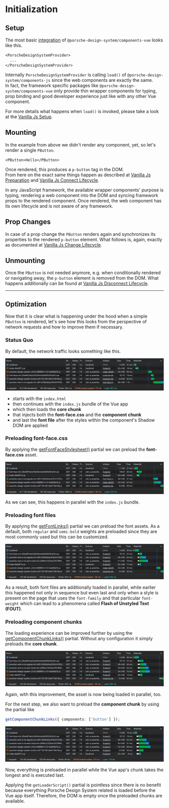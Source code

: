 # Initialization

<TableOfContents></TableOfContents>

## Setup

The most basic [integration](developing/vue/getting-started#integration) of `@porsche-design-system/components-vue`
looks like this.

<!-- prettier-ignore -->
```tsx
<PorscheDesignSystemProvider>
  ...
</PorscheDesignSystemProvider>
```

Internally `PorscheDesignSystemProvider` is calling `load()` of `@porsche-design-system/components-js` since the web
components are exactly the same.  
In fact, the framework specific packages like `@porsche-design-system/components-vue` only provide thin wrapper
components for typing, prop binding and good developer experience just like with any other Vue component.

For more details what happens when `load()` is invoked, please take a look at the
[Vanilla Js Setup](must-know/initialization/vanilla-js#setup).

## Mounting

In the example from above we didn't render any component, yet, so let's render a single `PButton`.

```tsx
<PButton>Hello</PButton>
```

Once rendered, this produces a `p-button` tag in the DOM.  
From here on the exact same things happen as described at
[Vanilla Js Preparation](must-know/initialization/vanilla-js#preparation) and
[Vanilla Js Connect Lifecycle](must-know/initialization/vanilla-js#connect-lifecycle).

<Notification heading="Important" state="warning">
  In any JavaScript framework, the available wrapper components' purpose is typing, rendering a web component into the DOM and 
  syncing framework props to the rendered component. Once rendered, the web component has its own lifecycle and is not aware of any framework. 
</Notification>

## Prop Changes

In case of a prop change the `PButton` renders again and synchronizes its properties to the rendered `p-button` element.
What follows is, again, exactly as documented at
[Vanilla Js Change Lifecycle](must-know/initialization/vanilla-js#change-lifecycle).

## Unmounting

Once the `PButton` is not needed anymore, e.g. when conditionally rendered or navigating away, the `p-button` element is
removed from the DOM. What happens additionally can be found at
[Vanilla Js Disconnect Lifecycle](must-know/initialization/vanilla-js#disconnect-lifecycle).

---

## Optimization

Now that it is clear what is happening under the hood when a simple `PButton` is rendered, let's see how this looks from
the perspective of network requests and how to improve them if necessary.

### Status Quo

By default, the network traffic looks something like this.

![Loading Behavior Vue 01](../../../assets/loading-behavior-vue-01.jpg)

- starts with the `index.html`
- then continues with the `index.js` bundle of the Vue app
- which then loads the **core chunk**
- that injects both the **font-face.css** and the **component chunk**
- and last the **font file** after the styles within the component's Shadow DOM are applied

### Preloading font-face.css

By applying the [getFontFaceStylesheet()](partials/font-face-stylesheet) partial we can preload the **font-face.css**
asset.

![Loading Behavior Vue 02](../../../assets/loading-behavior-vue-02.jpg)

As we can see, this happens in parallel with the `index.js` bundle.

### Preloading font files

By applying the [getFontLinks()](partials/font-links) partial we can preload the font assets. As a default, both
`regular` and `semi-bold` weights are preloaded since they are most commonly used but this can be customized.

![Loading Behavior Vue 03](../../../assets/loading-behavior-vue-03.jpg)

As a result, both font files are additionally loaded in parallel, while earlier this happened not only in sequence but
even last and only when a style is present on the page that uses the `font-family` and that particular `font-weight`
which can lead to a phenomena called **Flash of Unstyled Text (FOUT)**.

### Preloading component chunks

The loading experience can be improved further by using the [getComponentChunkLinks()](partials/component-chunk-links)
partial. Without any configuration it simply preloads the **core chunk**.

![Loading Behavior Vue 04](../../../assets/loading-behavior-vue-04.jpg)

Again, with this improvement, the asset is now being loaded in parallel, too.

For the next step, we also want to preload the **component chunk** by using the partial like

```ts
getComponentChunkLinks({ components: ['button'] });
```

![Loading Behavior Vue 05](../../../assets/loading-behavior-vue-05.jpg)

Now, everything is preloaded in parallel while the Vue app's chunk takes the longest and is executed last.

<Notification heading="Conclusion" state="warning">
  Applying the <code>getLoaderScript()</code> partial is pointless since there is no benefit because 
  everything Porsche Design System related is loaded before the Vue app itself. Therefore, the DOM is empty 
  once the preloaded chunks are available.
</Notification>

